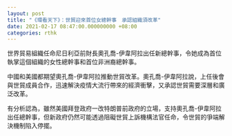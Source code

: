 ```yaml
---
layout: post
title: "《環看天下》：世貿迎來首位女總幹事　承認組織須改革"
date: 2021-02-17 08:47:00.000000000 +08:00
categories: rthk
---
```


世界貿易組織任命尼日利亞前財長奧孔喬-伊韋阿拉出任新總幹事，令她成為首位執掌這個組織的女性總幹事和首位非洲裔總幹事。

中國和美國都期望奧孔喬-伊韋阿拉推動世貿改革。奧孔喬-伊韋阿拉說，上任後會與世貿成員合作，迅速解決疫情大流行帶來的經濟衝擊，又承認世貿需要深層和廣泛改革。

有分析認為，雖然美國拜登政府一改特朗普前政府的立場，支持奧孔喬-伊韋阿拉出任總幹事，但新政府仍然可能透過阻礙世貿上訴機構法官任命，令世貿的爭端解決機制陷入停擺。
